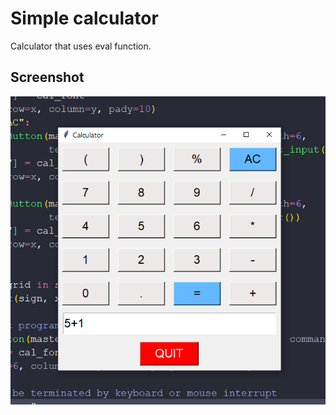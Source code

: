 # Simple calculator

Calculator that uses eval function.

## Screenshot

![screenshot](https://github.com/tashvit/Calculator/raw/main/screenshot.png "Screenshot")
